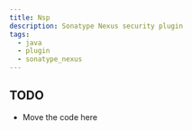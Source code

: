 ```yaml
---
title: Nsp
description: Sonatype Nexus security plugin
tags:
  - java
  - plugin
  - sonatype_nexus
---
```


## TODO

- Move the code here

